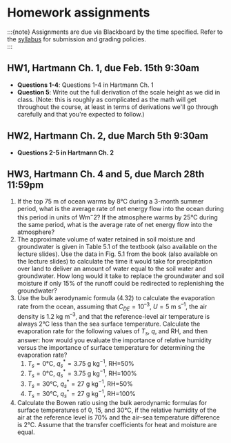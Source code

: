 # Homework assignments

:::{note}
Assignments are due via Blackboard by the time specified.  Refer to the [syllabus](../info/syllabus) for submission and grading policies.  
:::


## HW1, Hartmann Ch. 1, due Feb. 15th 9:30am

- **Questions 1-4**: Questions 1-4 in Hartmann Ch. 1
- **Question 5**: Write out the full derivation of the scale height as we did in class.  (Note: this is roughly as complicated as the math will get throughout the course, at least in terms of derivations we'll go through carefully and that you're expected to follow.)

## HW2, Hartmann Ch. 2, due March 5th 9:30am

- **Questions 2-5 in Hartmann Ch. 2**

## HW3, Hartmann Ch. 4 and 5, due March 28th **11:59pm**
<!-- **Question 1, Hartmann Ch. 4** and Questions : -->
1. If the top 75 m of ocean warms by 8°C during a 3-month summer period, what is the average rate of net energy flow into the ocean during this period in units of Wm$^−2$?  If the atmosphere warms by 25°C during the same period, what is the average rate of net energy flow into the atmosphere?
2. The approximate volume of water retained in soil moisture and groundwater is given in Table 5.1 of the textbook (also available on the lecture slides). Use the data in Fig. 5.1 from the book (also available on the lecture slides) to calculate the time it would take for precipitation over land to deliver an amount of water equal to the soil water and groundwater.  How long would it take to replace the groundwater and soil moisture if only 15% of the runoff could be redirected to replenishing the groundwater?
3. Use the bulk aerodynamic formula (4.32) to calculate the evaporation rate from the ocean, assuming that $C_{DE}=10^{–3}$, $U=5$ m s$^{–1}$, the air density is 1.2 kg m$^{–3}$, and that the reference-level air temperature is always 2°C less than the sea surface temperature.  Calculate the evaporation rate for the following values of $T_s$, $q$, and RH, and then answer: how would you evaluate the importance of relative humidity versus the importance of surface temperature for determining the evaporation rate?
    1. $T_s=0$°C, $q_s^*=3.75$ g kg$^{−1}$, RH=50% 
    2. $T_s=0$°C, $q_s^*=3.75$ g kg$^{−1}$, RH=100% 
    3. $T_s=30$°C, $q_s^*=27$ g kg$^{−1}$, RH=50% 
    4. $T_s=30$°C, $q_s^*=27$ g kg$^{−1}$, RH=100%
4. Calculate the Bowen ratio using the bulk aerodynamic formulas for surface temperatures of 0, 15, and 30°C, if the relative humidity of the air at the reference level is 70% and the air–sea temperature difference is 2°C. Assume that the transfer coefficients for heat and moisture are equal.

